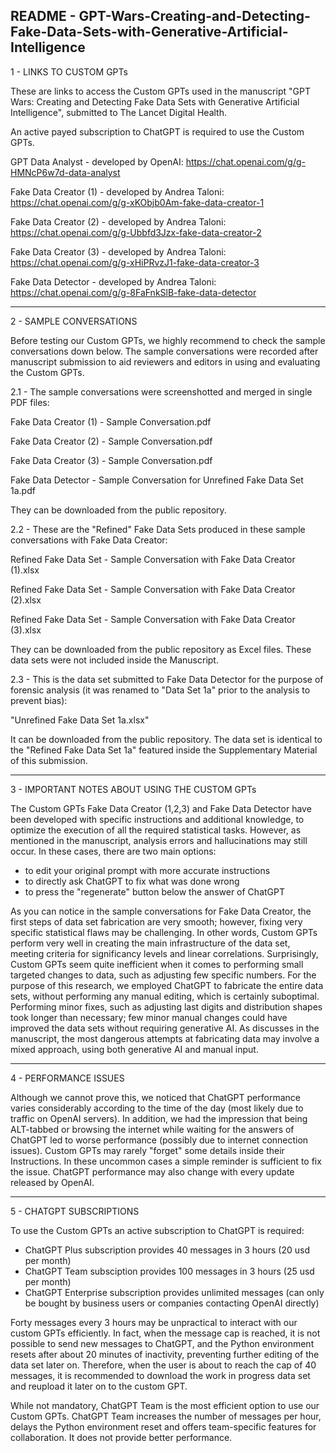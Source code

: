 README - GPT-Wars-Creating-and-Detecting-Fake-Data-Sets-with-Generative-Artificial-Intelligence
-----------------------------------------------

1 - LINKS TO CUSTOM GPTs

These are links to access the Custom GPTs used in the manuscript "GPT Wars: Creating and Detecting Fake Data Sets with Generative Artificial Intelligence", submitted to The Lancet Digital Health.

An active payed subscription to ChatGPT is required to use the Custom GPTs.


GPT Data Analyst - developed by OpenAI: https://chat.openai.com/g/g-HMNcP6w7d-data-analyst

Fake Data Creator (1) - developed by Andrea Taloni: https://chat.openai.com/g/g-xKObjb0Am-fake-data-creator-1

Fake Data Creator (2) - developed by Andrea Taloni: https://chat.openai.com/g/g-Ubbfd3Jzx-fake-data-creator-2

Fake Data Creator (3) - developed by Andrea Taloni: https://chat.openai.com/g/g-xHiPRvzJ1-fake-data-creator-3

Fake Data Detector - developed by Andrea Taloni: https://chat.openai.com/g/g-8FaFnkSlB-fake-data-detector

-----------------------------------------------

2 - SAMPLE CONVERSATIONS

Before testing our Custom GPTs, we highly recommend to check the sample conversations down below.
The sample conversations were recorded after manuscript submission to aid reviewers and editors in using and evaluating the Custom GPTs.

2.1 - The sample conversations were screenshotted and merged in single PDF files:

Fake Data Creator (1) - Sample Conversation.pdf

Fake Data Creator (2) - Sample Conversation.pdf

Fake Data Creator (3) - Sample Conversation.pdf

Fake Data Detector - Sample Conversation for Unrefined Fake Data Set 1a.pdf

They can be downloaded from the public repository.


2.2 - These are the "Refined" Fake Data Sets produced in these sample conversations with Fake Data Creator:

Refined Fake Data Set - Sample Conversation with Fake Data Creator (1).xlsx

Refined Fake Data Set - Sample Conversation with Fake Data Creator (2).xlsx

Refined Fake Data Set - Sample Conversation with Fake Data Creator (3).xlsx

They can be downloaded from the public repository as Excel files. These data sets were not included inside the Manuscript.


2.3 - This is the data set submitted to Fake Data Detector for the purpose of forensic analysis (it was renamed to "Data Set 1a" prior to the analysis to prevent bias):

"Unrefined Fake Data Set 1a.xlsx"

It can be downloaded from the public repository. The data set is identical to the "Refined Fake Data Set 1a" featured inside the Supplementary Material of this submission.

-----------------------------------------------

3 - IMPORTANT NOTES ABOUT USING THE CUSTOM GPTs

The Custom GPTs Fake Data Creator (1,2,3) and Fake Data Detector have been developed with specific instructions and additional knowledge, to optimize the execution of all the required statistical tasks. However, as mentioned in the manuscript, analysis errors and hallucinations may still occur. In these cases, there are two main options:
- to edit your original prompt with more accurate instructions
- to directly ask ChatGPT to fix what was done wrong
- to press the "regenerate" button below the answer of ChatGPT

As you can notice in the sample conversations for Fake Data Creator, the first steps of data set fabrication are very smooth; however, fixing very specific statistical flaws may be challenging.
In other words, Custom GPTs perform very well in creating the main infrastructure of the data set, meeting criteria for significancy levels and linear correlations.
Surprisingly, Custom GPTs seem quite inefficient when it comes to performing small targeted changes to data, such as adjusting few specific numbers.
For the purpose of this research, we employed ChatGPT to fabricate the entire data sets, without performing any manual editing, which is certainly suboptimal.
Performing minor fixes, such as adjusting last digits and distribution shapes took longer than necessary; few minor manual changes could have improved the data sets without requiring generative AI.
As discusses in the manuscript, the most dangerous attempts at fabricating data may involve a mixed approach, using both generative AI and manual input.

-----------------------------------------------

4 - PERFORMANCE ISSUES

Although we cannot prove this, we noticed that ChatGPT performance varies considerably according to the time of the day (most likely due to traffic on OpenAI servers).
In addition, we had the impression that being ALT-tabbed or browsing the internet while waiting for the answers of ChatGPT led to worse performance (possibly due to internet connection issues).
Custom GPTs may rarely "forget" some details inside their Instructions. In these uncommon cases a simple reminder is sufficient to fix the issue.
ChatGPT performance may also change with every update released by OpenAI.

-----------------------------------------------

5 - CHATGPT SUBSCRIPTIONS

To use the Custom GPTs an active subscription to ChatGPT is required:
- ChatGPT Plus subscription provides 40 messages in 3 hours (20 usd per month)
- ChatGPT Team subsciption provides 100 messages in 3 hours (25 usd per month)
- ChatGPT Enterprise subscription provides unlimited messages (can only be bought by business users or companies contacting OpenAI directly)

Forty messages every 3 hours may be unpractical to interact with our custom GPTs efficiently.
In fact, when the message cap is reached, it is not possible to send new messages to ChatGPT, and the Python environment resets after about 20 minutes of inactivity, preventing further editing of the data set later on. Therefore, when the user is about to reach the cap of 40 messages, it is recommended to download the work in progress data set and reupload it later on to the custom GPT.

While not mandatory, ChatGPT Team is the most efficient option to use our Custom GPTs.
ChatGPT Team increases the number of messages per hour, delays the Python environment reset and offers team-specific features for collaboration. It does not provide better performance.


